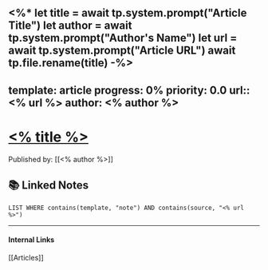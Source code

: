 <%*
let title = await tp.system.prompt("Article Title")
let author = await tp.system.prompt("Author's Name")
let url = await tp.system.prompt("Article URL")
await tp.file.rename(title)
-%>
---
template: article
progress: 0%
priority: 0.0
url:: <% url %>
author: <% author %> 
---
# [<% title %>](<% url %>)
Published by: [[<% author %>]] 



## 📚 Linked Notes
```dataview
LIST WHERE contains(template, "note") AND contains(source, "<% url %>")
```

---
#### Internal Links
[[Articles]]
